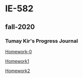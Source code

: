 # IE-582
## fall-2020
### Tumay Kir's Progress Journal


[Homework-0](https://bu-ie-582.github.io/fall20-tumaykir/Homework-0)

[Homework1](https://bu-ie-582.github.io/fall20-tumaykir/Homework1-IE582)

[Homework2](https://bu-ie-582.github.io/fall20-tumaykir/HW2-582)

